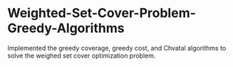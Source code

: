 # Weighted-Set-Cover-Problem-Greedy-Algorithms
Implemented the greedy coverage, greedy cost, and Chvatal algorithms to solve the weighed set cover optimization problem.
